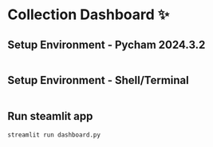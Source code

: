 #  Collection Dashboard ✨

## Setup Environment - Pycham 2024.3.2
```
```
## Setup Environment - Shell/Terminal
```
```
## Run steamlit app
```
streamlit run dashboard.py
```
